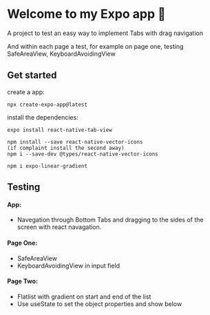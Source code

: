 # Welcome to my Expo app 👋

A project to test an easy way to implement Tabs with drag navigation

And within each page a test, for example on page one, testing SafeAreaView, KeyboardAvoidingView

## Get started

create a app:

    npx create-expo-app@latest

install the dependencies:

    expo install react-native-tab-view

    npm install --save react-native-vector-icons
    (if complaint install the second away)
    npm i --save-dev @types/react-native-vector-icons

    npm i expo-linear-gradient

## Testing

#### App:

- Navegation through Bottom Tabs and dragging to the sides of the screen with react navagation.

#### Page One:

- SafeAreaView
- KeyboardAvoidingView in input field

#### Page Two:

- Flatlist with gradient on start and end of the list
- Use useState to set the object properties and show below
